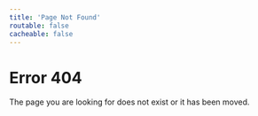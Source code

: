 ```yaml
---
title: 'Page Not Found'
routable: false
cacheable: false
---
```

# Error 404
The page you are looking for does not exist or it has been moved.